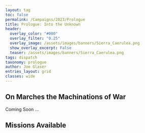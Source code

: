 ```yaml
---
layout: tag
toc: false
permalink: /Campaigns/2023/Prologue
title: Prologue: Into the Unknown
header:
  overlay_color: "#000"
  overlay_filter: "0.25"
  overlay_image: /assets/images/banners/Sierra_Caerulea.png
  show_overlay_excerpt: False
  teaser: /assets/images/banners/Sierra_Caerulea.png
tags: dispatch
taxonomy: prologue
author: Joe Glaser
entries_layout: grid
classes: wide
---
```


## On Marches the Machinations of War
Coming Soon ...

## Missions Available